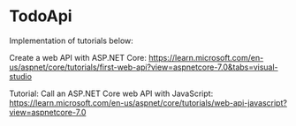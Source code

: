# TodoApi
Implementation of tutorials below:

Create a web API with ASP.NET Core:
https://learn.microsoft.com/en-us/aspnet/core/tutorials/first-web-api?view=aspnetcore-7.0&tabs=visual-studio

Tutorial: Call an ASP.NET Core web API with JavaScript:
https://learn.microsoft.com/en-us/aspnet/core/tutorials/web-api-javascript?view=aspnetcore-7.0